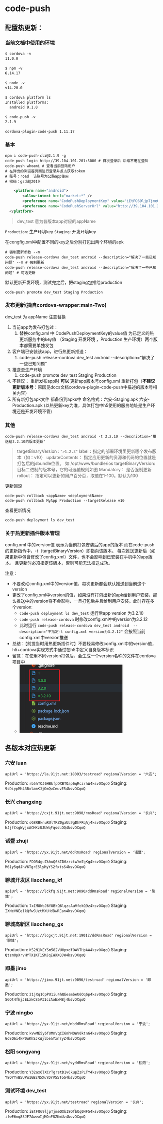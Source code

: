 # code-push

## 配置热更新：

### 当前文档中使用的环境
```code
$ cordova -v
11.0.0

$ npm -v
6.14.17

$ node -v
v14.20.0

$ cordova platform ls
Installed platforms:
  android 9.1.0

$ code-push -v
2.1.9

cordova-plugin-code-push 1.11.17
```
### 基本
```shell
npm i code-push-cli@2.1.9 -g
code-push login http://39.104.101.201:3000 # 首次登录后 后续不用在登陆
code-push whoami # 查看当前登陆用户
# 在弹出的浏览器页面进行登录并点击获取token
# 账号：road  该账号为公路app使用
# 密码：gzdd@2019
```

```xml
	<platform name="android">
		<allow-intent href="market:*" />
		<preference name="CodePushDeploymentKey" value="iEtFO69ljpTjmeQXbI8OfbQq0HF54ksvOXqoQ" />
		<preference name="CodePushServerUrl" value="http://39.104.101.201:3000" />
  </platform>
```
> dev_test 意为各版本app对应的appName

`Production`: 生产环境key
`Staging`: 开发环境key

在congfig.xml中配置不同的key之后分别打包出两个环境的apk

```shell
# 强制更新参数 --m
code-push release-cordova dev_test android --description="解决了一些已知问题" --m # 强制更新
code-push release-cordova dev_test android --description="解决了一些已知问题" # 可选更新
```
默认更新开发环境，测试完之后，把staging包推给production
```shell
code-push promote dev_test Staging Production
```

### 发布更新(摘自cordova-wrapper:main-Two)
dev_test 为 appName 注意替换
1. 当前app为发布打包过：
   1. 替换config.xml 中 CodePushDeploymentKey的value值 为已定义的热更新服务中的key值 （Staging 开发环境 ，Production 生产环境）两个版本都需要单独发包
2. 客户端已安装该app，进行热更新推送：
   1. code-push release-cordova dev_test android --description="解决了一些已知问题"
3. 推送至生产环境
   1. code-push promote dev_test Staging Production
4. 不建议： 重新发布app时 **可以** 更新app版本号config.xml 重新打包（**不建议更新版本号**：原因见docs文档cordova-plugin-code-push中描述的版本号相关内容）
5. 所有新打包apk文件 都备份到apks中 命名格式：六安-Staging.apk 六安-Production.apk (以热更新key为准，具体打包中h5使用的服务地址是生产环境还是开发环境不管)



### 其他

```shell
code-push release-cordova dev_test android -t 3.2.10 --description="推送给3.2.10的版本更新"
```
> targetBinaryVersion : `">1.2.3"`
> label：指定的部署环境里更新哪个发布版本（如：v10）
> updateContents： 指定应用更新的资源和代码的位置就是打包后的jsbundle位置。 如 /opt/www/bundle/ios
> targetBinaryVersion: 目标二进制的版本号，它的可选值规则如图
> Mandatory： 是否强制更新
> rollout： 指定可以更新的用户百分百，取值在1-100。默认为100

更新回滚
```shelll
code-push rollback <appName> <deploymentName>
code-push rollback MyApp Production --targetRelease v10
```

查看更新情况
```shell
code-push deployment ls dev_test
```


### 关于热更新插件版本管理
config.xml 中的version值 表示为当前打包安装后的app的版本
而在code-push的更新指令中，-t（targetBinaryVersion）即指向该版本。
每次推送更新后（如果更新中包含修改了config.xml）文件，也不会影响到已安装在手机中的app版本。 且更新时必须指定该版本，否则可能无法推送成功。

注意：
* 不要改动config.xml中的version值，每次更新都会默认推送到当前这个version
* 更改了config.xml中version的值，如果没有打包出新的apk给到用户安装，那么推送中的version将不会影响，一旦打包后并且给到用户安装。此时存在多个version:
  * `code-push deployment ls dev_test` 运行后app version 为3.2.10
  * `code-push release-cordova` 时修改config.xml中的version为3.2.12
  * 此时运行 `code-push release-cordova dev_test android  --description="不指定-t config.xml version为3.2.12"` 会按照当前config.xml中version推送
* 总结：【前提当时用热更新插件时】不要轻易修改config.xml中的version值，h5+cordova实现方式中通过在h5中定义自身版本标识
* 留意：在使用不同version打包后，会生成一个version名称的文件在cordova项目中
  * ![1673442715164](image/cordova-code-push/1673442715164.png)
  <!-- * ![1673440683361](image/cordova-code-push/1673440683361.png)
  * 需要传入 targetBinaryVersion 才可以正常更新
  * `code-push release-cordova dev_test android -t 3.2.10 --description="推送给3.2.10的版本更新"`
  * ![1673440933298](image/cordova-code-push/1673440933298.png) -->


## 各版本对应热更新
### 六安 luan
`apiUrl = 'https://la.91jt.net:18093/testroad'`
`regionalVersion = '六安';`

Production: `rb5hTQJ6HBkfpDXBTQap6qRczrhW4ksvOXqoQ`
Staging: `9sDiypMh43BxlamKJjOmQwCeuvE54ksvOXqoQ`

### 长兴 changxing
`apiUrl = 'https://cxjt.91jt.net:9090/rmsRoad'`
`regionalVersion = '长兴';`

Production: `oG8RBknuRUlTRZ0gaUL9gDhFRqAj4ksvOXqoQ`
Staging: `hJjfCsgWyjxACHKz8JUWqFqssLOQ4ksvOXqoQ`


### 诸暨 zhuji
`apiUrl = 'https://yx.91jt.net/ddRmsRoad'`
`regionalVersion = '诸暨';`

Production: `FDO54guZkhuQ6kID6zzztwYm7gKg4ksvOXqoQ`
Staging: `M61y5qdJhV6TgrE5lyMyYS2fxtsS4ksvOXqoQ`

### 聊城开发区 liaocheng_kf
`apiUrl = 'https://lckfq.91jt.net:9090/ddRmsRoad'`
`regionalVersion = '聊城';`

Production: `7xIM8WoJ6YUBkQ6lqzcAuVfekQ9z4ksvOXqoQ`
Staging: `IXNeVNEeIkQfwSUztMXUHdBwREan4ksvOXqoQ`

### 聊城高新区 liaocheng_gx
`apiUrl = 'https://lcgxjt.91jt.net:19012/ddRmsRoad'`
`regionalVersion = '聊城';`

Production: `KS2N1kEYSm582VUHpxdfOAVTHpAW4ksvOXqoQ`
Staging: `QtzmOpXrvHYTX1KT1SMJqEWXXQJW4ksvOXqoQ`


### 即墨 jimo
`apiUrl = 'https://jimo.91jt.net:9096/testroad'`
`regionalVersion = '即墨';`

Production: `21jXq1CpPU1iu4hQEesmbeU6Oq6p4ksvOXqoQ`
Staging: `S6Qt4fhjJELzkC85VI1czAoExM8j4ksvOXqoQ`


### 宁波 ningbo
`apiUrl = 'https://yx.91jt.net/nbddRmsRoad'`
`regionalVersion = '宁波';`

Production: `kVwME5y6fUMmVqCI6mhMOWV0ktnG4ksvOXqoQ`
Staging: `GoSQ6i4kP0uKhSJKWjlbeaYxn7yZ4ksvOXqoQ`


### 松阳 songyang
`apiUrl = 'https://yx.91jt.net/syddRmsRoad'`
`regionalVersion = '松阳';`

Production: `Y32ax6lXCrTgrstD1vCkupZzPLTY4ksvOXqoQ`
Staging: `Y8QYYvB5UPu1GB2N5XuYDYV55ToG4ksvOXqoQ`


### 测试环境 dev_test
`apiUrl = 'https://yx.91jt.net/testroad'`
`regionalVersion = '长兴';`

Production: `iEtFO69ljpTjmeQXbI8OfbQq0HF54ksvOXqoQ`
Staging: `ifwE6nq83JF7AwwwIjMOnF8ZKmUz4ksvOXqoQ`
